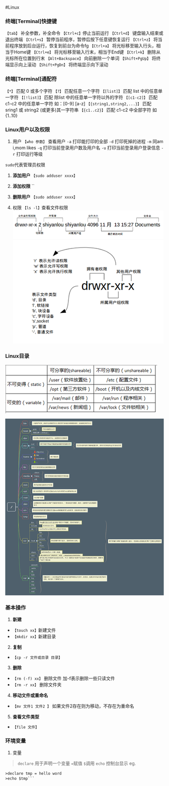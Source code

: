 #Linux
### 终端[Terminal]快捷键
`【tab】` 补全参数，补全命令
`【Ctrl+c】`停止当前运行
`【Ctrl+d】`	键盘输入结束或退出终端
`【Ctrl+s】`	暂停当前程序，暂停后按下任意键恢复运行
`【Ctrl+z】`	将当前程序放到后台运行，恢复到前台为命令fg
`【Ctrl+a】`	将光标移至输入行头，相当于Home键
`【Ctrl+e】`	将光标移至输入行末，相当于End键
`【Ctrl+k】`	删除从光标所在位置到行末
`【Alt+Backspace】`	向前删除一个单词
`【Shift+PgUp】`	将终端显示向上滚动
`【Shift+PgDn】`	将终端显示向下滚动

### 终端[Terminal]通配符
`【*】`	匹配 0 或多个字符
`【?】`	匹配任意一个字符
`【[list]】`	匹配 list 中的任意单一字符
`【[!list]】`	匹配 除list 中的任意单一字符以外的字符
`【[c1-c2]】`	匹配 c1-c2 中的任意单一字符 如：[0-9] [a-z]
`【{string1,string2,...}】`	匹配 sring1 或 string2 (或更多)其一字符串
`【{c1..c2}】`	匹配 c1-c2 中全部字符 如{1..10}

### Linux用户以及权限
1. 用户
`【who 参数】` 查看用户 
`-a` 打印能打印的全部 
`-d` 打印死掉的进程 
`-m` 同am i,mom likes
`-q` 打印当前登录用户数及用户名
`-u` 打印当前登录用户登录信息
`-r` 打印运行等级

 `sudo`代表管理员权限
 1. **添加用户** `【sudo adduser xxxx】`
 2. **添加权限** ``
 3. **删除用户** `【sudo adduser xxxx】`

2. 权限
`【ls -l】`查看文件权限
![权限1](权限1.png)
![权限1](权限2.png)
### Linux目录

![大分类](分类.png)

 ![详细分类](linux目录.png)

### 基本操作
1. **新建** 
 - `【touch xx】`新建文件
 - `【mkdir xx】`新建目录
2. **复制**
 - `【cp -r 文件或目录 目录】`
3. **删除**
 - `【rm (-f) xx】` 删除文件 加-f表示删除一些只读文件
 - `【rm -r xx】` 删除文件夹
4. **移动文件或重命名**
 - `【mv 文件1 文件2 】` 如果文件2存在则为移动，不存在为重命名
5. **查看文件类型**
 - `【file 文件】`

### 环境变量
1. 变量
>`declare` 用于声明一个变量 `=`赋值 `$`调用 `echo` 控制台显示
>eg. 
```
>declare tmp = hello word
>echo $tmp```

